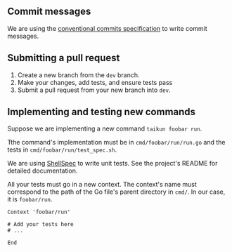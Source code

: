 ## Commit messages

We are using the [conventional commits specification](https://www.conventionalcommits.org/en/v1.0.0/) to write commit messages.

## Submitting a pull request

1. Create a new branch from the `dev` branch.
2. Make your changes, add tests, and ensure tests pass
3. Submit a pull request from your new branch into `dev`.

## Implementing and testing new commands

Suppose we are implementing a new command `taikun foobar run`.

Tthe command's implementation must be in `cmd/foobar/run/run.go` and the tests
in `cmd/foobar/run/test_spec.sh`.

We are using [ShellSpec](https://github.com/shellspec/shellspec) to write unit
tests. See the project's README for detailed documentation.

All your tests must go in a new context.
The context's name must correspond to the path of the Go file's parent
directory in `cmd/`. In our case, it is `foobar/run`.
```shellspec
Context 'foobar/run'

# Add your tests here
# ...

End
```
